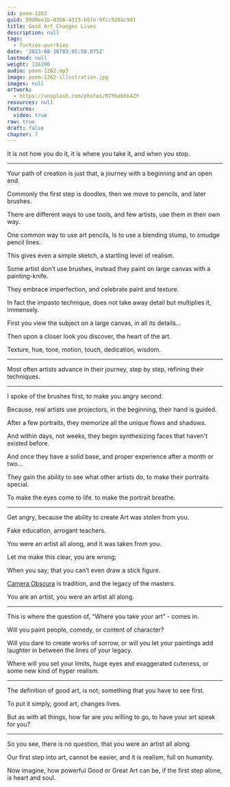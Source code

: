```yaml
---
id: poem-1262
guid: 59d0ee1b-83b6-4313-b5fe-9fcc928ac9d1
title: Good Art Changes Lives
description: null
tags:
  - furkies-purrkies
date: '2023-08-16T03:05:50.975Z'
lastmod: null
weight: 126200
audio: poem-1262.mp3
image: poem-1262-illustration.jpg
images: null
artwork:
  - https://unsplash.com/photos/M7Ybebhb4ZY
resources: null
features:
  video: true
raw: true
draft: false
chapter: 7
---
```


It is not how you do it,
it is where you take it, and when you stop.

---

Your path of creation is just that,
a journey with a beginning and an open end.

Commonly the first step is doodles,
then we move to pencils, and later brushes.

There are different ways to use tools,
and few artists, use them in their own way.

One common way to use art pencils,
Is to use a blending stump, to smudge pencil lines.

This gives even a simple sketch,
a startling level of realism.

Some artist don’t use brushes,
instead they paint on large canvas with a painting-knife.

They embrace imperfection,
and celebrate paint and texture.

In fact the impasto technique,
does not take away detail but multiplies it, immensely.

First you view the subject on a large canvas,
in all its details…

Then upon a closer look you discover,
the heart of the art.

Texture, hue, tone, motion, touch,
dedication, wisdom.

---

Most often artists advance in their journey,
step by step, refining their techniques.

---

I spoke of the brushes first,
to make you angry second.

Because, real artists use projectors,
in the beginning, their hand is guided.

After a few portraits,
they memorize all the unique flows and shadows.

And within days, not weeks,
they begin synthesizing faces that haven't existed before.

And once they have a solid base,
and proper experience after a month or two…

They gain the ability to see what other artists do,
to make their portraits special.

To make the eyes come to life.
to make the portrait breathe.

---

Get angry,
because the ability to create Art was stolen from you.

Fake education,
arrogant teachers.

You were an artist all along,
and it was taken from you.

Let me make this clear,
you are wrong;

When you say;
that you can’t even draw a stick figure.

[Camera Obscura][1] is tradition,
and the legacy of the masters.

You are an artist,
you were an artist all along.

---

This is where the question of,
“Where you take your art” - comes in.

Will you paint people, comedy,
or content of character?

Will you dare to create works of sorrow,
or will you let your paintings add laughter in between the lines of your legacy.

Where will you set your limits,
huge eyes and exaggerated cuteness, or some new kind of hyper realism.

---

The definition of good art,
is not; something that you have to see first.

To put it simply,
good art, changes lives.

But as with all things, how far are you willing to go,
to have your art speak for you?

---

So you see, there is no question,
that you were an artist all along.

Our first step into art,
cannot be easier, and it is realism, full on humanity.

Now imagine, how powerful Good or Great Art can be,
if the first step alone, is heart and soul.

[1]: /permalink/0a216864-3c2d-4a66-ac83-3c774d6de993/
